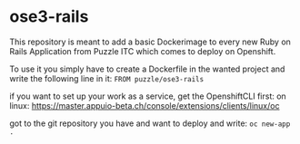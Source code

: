 # ose3-rails

This repository is meant to add a basic Dockerimage to every new Ruby on Rails Application from Puzzle ITC which comes to deploy on Openshift.

To use it you simply have to create a Dockerfile in the wanted project and write the following line in it:
`FROM puzzle/ose3-rails`

if you want to set up your work as a service, get the OpenshiftCLI first:
on linux:
https://master.appuio-beta.ch/console/extensions/clients/linux/oc

got to the git repository you have and want to deploy and write:
`oc new-app .`
